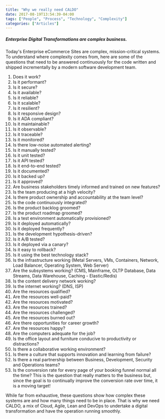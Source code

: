 ```yaml
---
title: "Why we really need CALDO"
date: 2017-08-19T13:54:39-04:00
tags: ["People", "Process", "Technology", "Complexity"]
categories: ["Articles"]
---
```


##### Enterprise Digital Transformations are complex business.

Today's Enterprise eCommerce Sites are complex, mission-critical systems. To understand where complexity comes from, here are some of the questions that need to be answered continuously for the code written and shipped incrementally by a modern software development team.

1.  Does it work?
2.  Is it performant?
3.  Is it secure?
4.  Is it available?
5.  Is it reliable?
6.  Is it scalable?
7.  Is it resilient?
8.  Is it responsive design?
9.  Is it ADA compliant?
10. Is it maintainable?
11. Is it observable?
12. Is it traceable?
13. Is it monitored?
14. Is there low-noise automated alerting?
15. Is it manually tested?
16. Is it unit tested?
17. Is it API tested?
18. Is it end-to-end tested?
19. Is it documented?
20. Is it backed up?
21. Is it approved?
22. Are business stakeholders timely informed and trained on new features?
23. Is the team producing at a high velocity?
24. Is there product ownership and accountability at the team level?
25. Is the code continuously integrated?
26. Is the product backlog groomed?
27. Is the product roadmap groomed?
28. Is a test environment automatically provisioned?
29. Is it deployed automatically?
30. Is it deployed frequently?
31. Is the development hypothesis-driven?
32. Is it A/B tested?
33. Is it deployed via a canary?
34. Is it easy to rollback?
35. Is it using the best technology stack?
36. Is the infrastructure working (Metal Servers, VMs, Containers, Network, Load Balancer, Operating System, Web Server)
37. Are the subsystems working? (CMS, Mainframe, OLTP Database, Data Streams, Data Warehouse, Caching - Elastic/Redis)
38. Is the content delivery network working?
39. Is the internet working? (DNS, ISP)
40. Are the resources qualified?
41. Are the resources well-paid?
42. Are the resources motivated?
43. Are the resources trained?
44. Are the resources challenged?
45. Are the resources burned out?
46. Are there opportunities for career growth?
47. Are the resources happy?
48. Are the computers adequate for the job?
49. Is the office layout and furniture conducive to productivity or distractions?
50. Is there a collaborative working environment?
51. Is there a culture that supports innovation and learning from failure?
52. Is there a real partnership between Business, Development, Security and Operations teams?
53. Is the conversion rate for every page of your booking funnel normal all the time? This is the question that really matters to the business but, since the goal is to continually improve the conversion rate over time, it is a moving target!


While far from exhaustive, these questions show how complex these systems are and how many things need to be in place. That is why we need CALDO, a mix of Cloud, Agile, Lean and DevOps to undertake a digital transformation and have the operation running smoothly.
